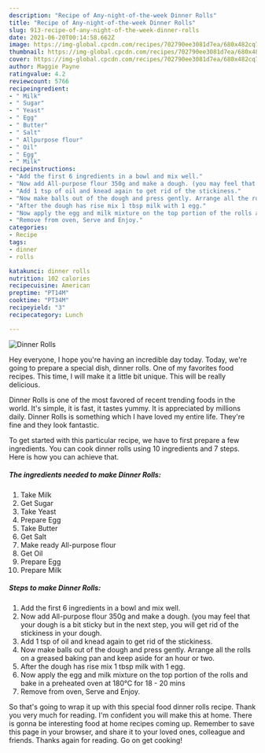 ```yaml
---
description: "Recipe of Any-night-of-the-week Dinner Rolls"
title: "Recipe of Any-night-of-the-week Dinner Rolls"
slug: 913-recipe-of-any-night-of-the-week-dinner-rolls
date: 2021-06-20T00:14:58.662Z
image: https://img-global.cpcdn.com/recipes/702790ee3081d7ea/680x482cq70/dinner-rolls-recipe-main-photo.jpg
thumbnail: https://img-global.cpcdn.com/recipes/702790ee3081d7ea/680x482cq70/dinner-rolls-recipe-main-photo.jpg
cover: https://img-global.cpcdn.com/recipes/702790ee3081d7ea/680x482cq70/dinner-rolls-recipe-main-photo.jpg
author: Maggie Payne
ratingvalue: 4.2
reviewcount: 5766
recipeingredient:
- " Milk"
- " Sugar"
- " Yeast"
- " Egg"
- " Butter"
- " Salt"
- " Allpurpose flour"
- " Oil"
- " Egg"
- " Milk"
recipeinstructions:
- "Add the first 6 ingredients in a bowl and mix well."
- "Now add All-purpose flour 350g and make a dough. (you may feel that your dough is a bit sticky but in the next step, you will get rid of the stickiness in your dough."
- "Add 1 tsp of oil and knead again to get rid of the stickiness."
- "Now make balls out of the dough and press gently. Arrange all the rolls on a greased baking pan and keep aside for an hour or two."
- "After the dough has rise mix 1 tbsp milk with 1 egg."
- "Now apply the egg and milk mixture on the top portion of the rolls and bake in a preheated oven at 180°C for 18 - 20 mins"
- "Remove from oven, Serve and Enjoy."
categories:
- Recipe
tags:
- dinner
- rolls

katakunci: dinner rolls 
nutrition: 102 calories
recipecuisine: American
preptime: "PT14M"
cooktime: "PT34M"
recipeyield: "3"
recipecategory: Lunch

---
```



![Dinner Rolls](https://img-global.cpcdn.com/recipes/702790ee3081d7ea/680x482cq70/dinner-rolls-recipe-main-photo.jpg)

Hey everyone, I hope you're having an incredible day today. Today, we're going to prepare a special dish, dinner rolls. One of my favorites food recipes. This time, I will make it a little bit unique. This will be really delicious.

Dinner Rolls is one of the most favored of recent trending foods in the world. It's simple, it is fast, it tastes yummy. It is appreciated by millions daily. Dinner Rolls is something which I have loved my entire life. They're fine and they look fantastic.




To get started with this particular recipe, we have to first prepare a few ingredients. You can cook dinner rolls using 10 ingredients and 7 steps. Here is how you can achieve that.

<!--inarticleads1-->

##### The ingredients needed to make Dinner Rolls:

1. Take  Milk
1. Get  Sugar
1. Take  Yeast
1. Prepare  Egg
1. Take  Butter
1. Get  Salt
1. Make ready  All-purpose flour
1. Get  Oil
1. Prepare  Egg
1. Prepare  Milk




<!--inarticleads2-->

##### Steps to make Dinner Rolls:

1. Add the first 6 ingredients in a bowl and mix well.
1. Now add All-purpose flour 350g and make a dough. (you may feel that your dough is a bit sticky but in the next step, you will get rid of the stickiness in your dough.
1. Add 1 tsp of oil and knead again to get rid of the stickiness.
1. Now make balls out of the dough and press gently. Arrange all the rolls on a greased baking pan and keep aside for an hour or two.
1. After the dough has rise mix 1 tbsp milk with 1 egg.
1. Now apply the egg and milk mixture on the top portion of the rolls and bake in a preheated oven at 180°C for 18 - 20 mins
1. Remove from oven, Serve and Enjoy.




So that's going to wrap it up with this special food dinner rolls recipe. Thank you very much for reading. I'm confident you will make this at home. There is gonna be interesting food at home recipes coming up. Remember to save this page in your browser, and share it to your loved ones, colleague and friends. Thanks again for reading. Go on get cooking!
